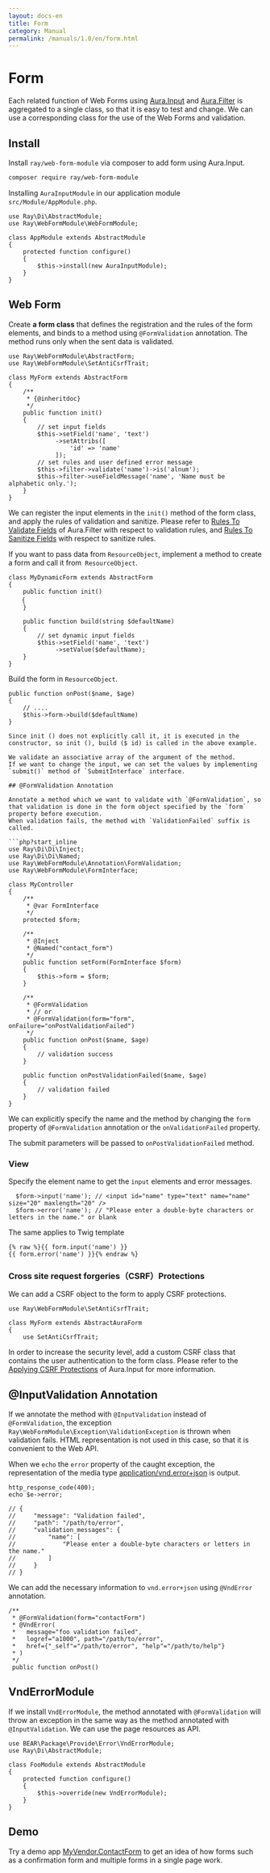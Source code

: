 ```yaml
---
layout: docs-en
title: Form
category: Manual
permalink: /manuals/1.0/en/form.html
---
```


# Form

Each related function of Web Forms using [Aura.Input](https://github.com/auraphp/Aura.Input) and [Aura.Filter](https://github.com/auraphp/Aura.Filter) is aggregated to a single class, so that it is easy to test and change.
We can use a corresponding class for the use of the Web Forms and validation.

## Install

Install `ray/web-form-module` via composer to add form using Aura.Input.

```bash
composer require ray/web-form-module
```

Installing `AuraInputModule` in our application module `src/Module/AppModule.php`.

```php?start_inline
use Ray\Di\AbstractModule;
use Ray\WebFormModule\WebFormModule;

class AppModule extends AbstractModule
{
    protected function configure()
    {
        $this->install(new AuraInputModule);
    }
}
```

##  Web Form

Create **a form class** that defines the registration and the rules of the form elements, and binds to a method using `@FormValidation` annotation.
The method runs only when the sent data is validated.

```php?start_inline
use Ray\WebFormModule\AbstractForm;
use Ray\WebFormModule\SetAntiCsrfTrait;

class MyForm extends AbstractForm
{
    /**
     * {@inheritdoc}
     */
    public function init()
    {
        // set input fields
        $this->setField('name', 'text')
             ->setAttribs([
                 'id' => 'name'
             ]);
        // set rules and user defined error message
        $this->filter->validate('name')->is('alnum');
        $this->filter->useFieldMessage('name', 'Name must be alphabetic only.');
    }
}
```

We can register the input elements in the `init()` method of the form class, and apply the rules of validation and sanitize.
Please refer to [Rules To Validate Fields](https://github.com/auraphp/Aura.Filter/blob/2.x/docs/validate.md) of Aura.Filter with respect to validation rules, and [Rules To Sanitize Fields](https://github.com/auraphp/Aura.Filter/blob/2.x/docs/sanitize.md) with respect to sanitize rules.

If you want to pass data from `ResourceObject`, implement a method to create a form and call it from` ResourceObject`.
 

```php?start_inline
class MyDynamicForm extends AbstractForm
{
    public function init()
　  {
    }

    public function build(string $defaultName)
    {
        // set dynamic input fields
        $this->setField('name', 'text')
             ->setValue($defaultName);
    }
}
```

Build the form in `ResourceObject`.

```
public function onPost($name, $age)
{
    // ....
    $this->form->build($defaultName)
}

Since init () does not explicitly call it, it is executed in the constructor, so init (), build ($ id) is called in the above example.

We validate an associative array of the argument of the method.
If we want to change the input, we can set the values by implementing `submit()` method of `SubmitInterface` interface.

## @FormValidation Annotation

Annotate a method which we want to validate with `@FormValidation`, so that validation is done in the form object specified by the `form` property before execution.
When validation fails, the method with `ValidationFailed` suffix is called.

```php?start_inline
use Ray\Di\Di\Inject;
use Ray\Di\Di\Named;
use Ray\WebFormModule\Annotation\FormValidation;
use Ray\WebFormModule\FormInterface;

class MyController
{
    /**
     * @var FormInterface
     */
    protected $form;

    /**
     * @Inject
     * @Named("contact_form")
     */
    public function setForm(FormInterface $form)
    {
        $this->form = $form;
    }

    /**
     * @FormValidation
     * // or
     * @FormValidation(form="form", onFailure="onPostValidationFailed")
     */
    public function onPost($name, $age)
    {
        // validation success
    }

    public function onPostValidationFailed($name, $age)
    {
        // validation failed
    }
}
```

We can explicitly specify the name and the method by changing the `form` property of `@FormValidation` annotation or the `onValidationFailed` property.

The submit parameters will be passed to `onPostValidationFailed` method.

### View

Specify the element name to get the `input` elements and error messages.

```php?start_inline
  $form->input('name'); // <input id="name" type="text" name="name" size="20" maxlength="20" />
  $form->error('name'); // "Please enter a double-byte characters or letters in the name." or blank
```

The same applies to Twig template

```php?start_inline
{% raw %}{{ form.input('name') }}
{{ form.error('name') }}{% endraw %}
```

### Cross site request forgeries（CSRF）Protections

We can add a CSRF object to the form to apply CSRF protections.

```php?start_inline
use Ray\WebFormModule\SetAntiCsrfTrait;

class MyForm extends AbstractAuraForm
{
    use SetAntiCsrfTrait;
```

In order to increase the security level, add a custom CSRF class that contains the user authentication to the form class.
Please refer to the [Applying CSRF Protections](https://github.com/auraphp/Aura.Input#applying-csrf-protections) of Aura.Input for more information.

## @InputValidation Annotation

If we annotate the method with `@InputValidation` instead of `@FormValidation`, the exception `Ray\WebFormModule\Exception\ValidationException` is thrown when validation fails.
HTML representation is not used in this case, so that it is convenient to the Web API.

When we `echo` the `error` property of the caught exception, the representation of the media type [application/vnd.error+json](https://github.com/blongden/vnd.error) is output.

```php?start_inline
http_response_code(400);
echo $e->error;

// {
//     "message": "Validation failed",
//     "path": "/path/to/error",
//     "validation_messages": {
//         "name": [
//             "Please enter a double-byte characters or letters in the name."
//         ]
//     }
// }
```

We can add the necessary information to `vnd.error+json` using `@VndError` annotation.

```php?start_inline
/**
 * @FormValidation(form="contactForm")
 * @VndError(
 *   message="foo validation failed",
 *   logref="a1000", path="/path/to/error",
 *   href={"_self"="/path/to/error", "help"="/path/to/help"}
 * )
 */
 public function onPost()
```

## VndErrorModule

If we install `VndErrorModule`, the method annotated with `@FormValidation`
will throw an exception in the same way as the method annotated with `@InputValidation`.
We can use the page resources as API.

```php?start_inline
use BEAR\Package\Provide\Error\VndErrorModule;
use Ray\Di\AbstractModule;

class FooModule extends AbstractModule
{
    protected function configure()
    {
        $this->override(new VndErrorModule);
    }
}
```

## Demo

Try a demo app [MyVendor.ContactForm](https://github.com/bearsunday/MyVendor.ContactForm) to get an idea of how forms such as
a confirmation form and multiple forms in a single page work.
